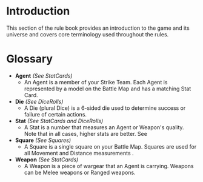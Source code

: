 # Introduction

This section of the rule book provides an introduction to the game and its universe and covers core terminology used throughout the rules.

# Glossary

* **Agent** *(See StatCards)*
    * An Agent is a member of your Strike Team. Each Agent is represented by a model on the Battle Map and has a matching Stat Card.
* **Die** *(See DiceRolls)*
    * A Die (plural Dice) is a 6-sided die used to determine success or failure of certain actions.
* **Stat** *(See StatCards and DiceRolls)*
    * A Stat is a number that measures an Agent or Weapon's quality. Note that in all cases, higher stats are better. See 
* **Square** *(See Squares)*
    * A Square is a single square on your Battle Map. Squares are used for all Movement and Distance measurements .
* **Weapon** *(See StatCards)*
    * A Weapon is a piece of wargear that an Agent is carrying. Weapons can be Melee weapons or Ranged weapons.
